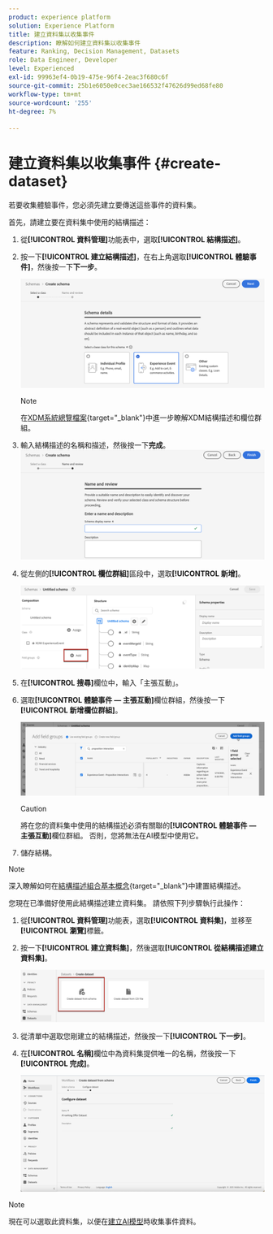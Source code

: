 ```yaml
---
product: experience platform
solution: Experience Platform
title: 建立資料集以收集事件
description: 瞭解如何建立資料集以收集事件
feature: Ranking, Decision Management, Datasets
role: Data Engineer, Developer
level: Experienced
exl-id: 99963ef4-0b19-475e-96f4-2eac3f680c6f
source-git-commit: 25b1e6050e0cec3ae166532f47626d99ed68fe80
workflow-type: tm+mt
source-wordcount: '255'
ht-degree: 7%

---
```


# 建立資料集以收集事件 {#create-dataset}

若要收集體驗事件，您必須先建立要傳送這些事件的資料集。

首先，請建立要在資料集中使用的結構描述：

1. 從&#x200B;**[!UICONTROL 資料管理]**&#x200B;功能表中，選取&#x200B;**[!UICONTROL 結構描述]**。

1. 按一下&#x200B;**[!UICONTROL 建立結構描述]**，在右上角選取&#x200B;**[!UICONTROL 體驗事件]**，然後按一下&#x200B;**下一步**。

   ![](../assets/ai-ranking-xdm-event.png)

   >[!NOTE]
   >
   >在[XDM系統總覽檔案](https://experienceleague.adobe.com/docs/experience-platform/xdm/home.html?lang=zh-Hant){target="_blank"}中進一步瞭解XDM結構描述和欄位群組。

1. 輸入結構描述的名稱和描述，然後按一下&#x200B;**完成**。
   ![](../assets/ai-ranking-xdm-event-2.png)

1. 從左側的&#x200B;**[!UICONTROL 欄位群組]**&#x200B;區段中，選取&#x200B;**[!UICONTROL 新增]**。

   ![](../assets/ai-ranking-fields-groups.png)

1. 在&#x200B;**[!UICONTROL 搜尋]**&#x200B;欄位中，輸入「主張互動」。

1. 選取&#x200B;**[!UICONTROL 體驗事件 — 主張互動]**&#x200B;欄位群組，然後按一下&#x200B;**[!UICONTROL 新增欄位群組]**。

   ![](../assets/ai-ranking-add-field-group.png)

   >[!CAUTION]
   >
   >將在您的資料集中使用的結構描述必須有關聯的&#x200B;**[!UICONTROL 體驗事件 — 主張互動]**&#x200B;欄位群組。 否則，您將無法在AI模型中使用它。

1. 儲存結構。

>[!NOTE]
>
>深入瞭解如何在[結構描述組合基本概念](https://experienceleague.adobe.com/docs/experience-platform/xdm/schema/composition.html#understanding-schemas){target="_blank"}中建置結構描述。

您現在已準備好使用此結構描述建立資料集。 請依照下列步驟執行此操作：

1. 從&#x200B;**[!UICONTROL 資料管理]**&#x200B;功能表，選取&#x200B;**[!UICONTROL 資料集]**，並移至&#x200B;**[!UICONTROL 瀏覽]**&#x200B;標籤。

1. 按一下&#x200B;**[!UICONTROL 建立資料集]**，然後選取&#x200B;**[!UICONTROL 從結構描述建立資料集]**。

   ![](../assets/ai-ranking-create-dataset-from-schema.png)

1. 從清單中選取您剛建立的結構描述，然後按一下&#x200B;**[!UICONTROL 下一步]**。

1. 在&#x200B;**[!UICONTROL 名稱]**&#x200B;欄位中為資料集提供唯一的名稱，然後按一下&#x200B;**[!UICONTROL 完成]**。

   ![](../assets/ai-ranking-dataset-name.png)

>[!NOTE]
>
>現在可以選取此資料集，以便在[建立AI模型](../ranking/create-ranking-strategies.md)時收集事件資料。

